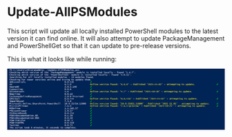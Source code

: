 # Update-AllPSModules

This script will update all locally installed PowerShell modules to the latest version it can find online. It will also attempt to update PackageManagement and PowerShellGet so that it can update to pre-release versions.

This is what it looks like while running:


![Image of Update-AllPSModules sample](https://github.com/kieranwalsh/img/blob/main/Update-AllPSModules%20Sample.png)
